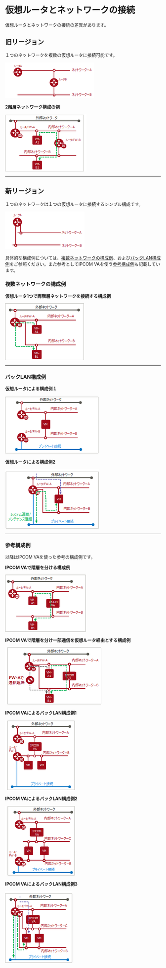 # 仮想ルータとネットワークの接続

仮想ルータとネットワークの接続の差異があります。




## 旧リージョン

１つのネットワークを複数の仮想ルータに接続可能です。

![old-sample00](images/old-sample00.png)



**2階層ネットワーク構成の例**

![old-sample01](images/old-sample01.png)

------



## 新リージョン

１つのネットワークは１つの仮想ルータに接続するシンプル構成です。

![new-sample00](images/new-sample00.png)

具体的な構成例については、[複数ネットワークの構成例](#複数ネットワークの構成例)、および[バックLAN構成例](#バックlan構成例)をご参照ください。また参考としてIPCOM VAを使う[参考構成例](#参考構成例)も記載しています。



### 複数ネットワークの構成例

**仮想ルータ1つで両階層ネットワークを接続する構成例**

![new-sample01](images/new-sample01.png)



------

### バックLAN構成例

**仮想ルータによる構成例１**

![new-backlan-sample01](images/new-backlan-sample01.png)



**仮想ルータによる構成例2**

![new-backlan-sample02](images/new-backlan-sample02.png)



------

### 参考構成例

以降はIPCOM VAを使った参考の構成例です。



**IPCOM VAで階層を分ける構成例**

![new-sample02](images/new-sample02.png)



**IPCOM VAで階層を分け一部通信を仮想ルータ経由とする構成例**

![new-sample03](images/new-sample03.png)



**IPCOM VAによるバックLAN構成例1**

![new-backlan-sample03](images/new-backlan-sample03.png)



**IPCOM VAによるバックLAN構成例2**

![new-backlan-sample04](images/new-backlan-sample04.png)



**IPCOM VAによるバックLAN構成例3**

![new-backlan-sample05](images/new-backlan-sample05.png)

